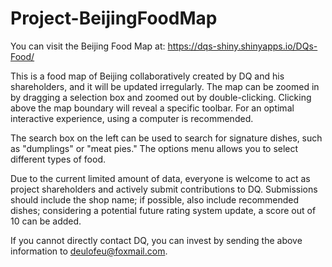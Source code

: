 # Project-BeijingFoodMap
You can visit the Beijing Food Map at: https://dqs-shiny.shinyapps.io/DQs-Food/

This is a food map of Beijing collaboratively created by DQ and his shareholders, and it will be updated irregularly.
The map can be zoomed in by dragging a selection box and zoomed out by double-clicking. Clicking above the map boundary will reveal a specific toolbar. For an optimal interactive experience, using a computer is recommended.

The search box on the left can be used to search for signature dishes, such as "dumplings" or "meat pies." The options menu allows you to select different types of food.

Due to the current limited amount of data, everyone is welcome to act as project shareholders and actively submit contributions to DQ. Submissions should include the shop name; if possible, also include recommended dishes; considering a potential future rating system update, a score out of 10 can be added.

If you cannot directly contact DQ, you can invest by sending the above information to deulofeu@foxmail.com.


